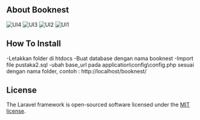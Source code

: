 ## About Booknest
![UI4](https://github.com/faatihahr/Pustaka2/assets/121376054/ec82b652-8853-41d1-8724-575345a94ab5)
![UI3](https://github.com/faatihahr/Pustaka2/assets/121376054/a6ce3ec3-4405-41b6-a01c-100654512375)
![UI2](https://github.com/faatihahr/Pustaka2/assets/121376054/63af70df-0316-4796-9032-6717cbae155a)
![UI1](https://github.com/faatihahr/Pustaka2/assets/121376054/0790373c-b29a-4e67-bb25-e6aadf4d5367)

## How To Install

-Letakkan folder di htdocs
-Buat database dengan nama booknest
-Import file pustaka2.sql
-ubah base_url pada application\config\config.php sesuai dengan nama folder, contoh : http://localhost/booknest/

## License

The Laravel framework is open-sourced software licensed under the [MIT license](https://opensource.org/licenses/MIT).
